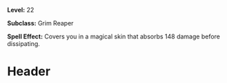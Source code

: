 <!-- TITLE: Spell: Leatherskin -->
<!-- SUBTITLE:  -->

**Level:** 22

**Subclass:** Grim Reaper

**Spell Effect:** Covers you in a magical skin that absorbs 148 damage before dissipating.

# Header